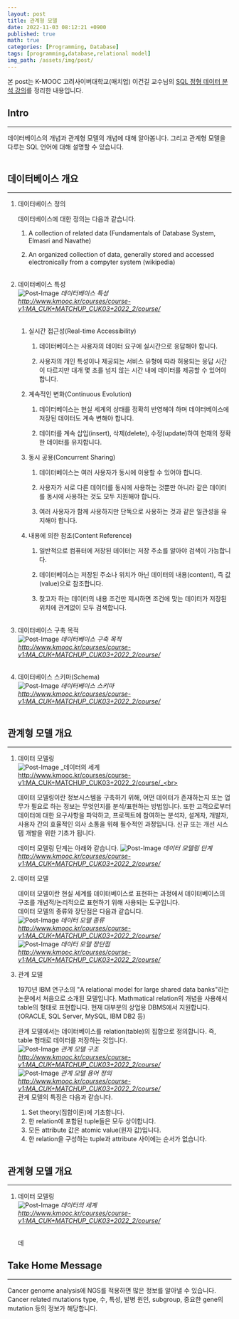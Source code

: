 ```yaml
---
layout: post
title: 관계형 모델
date: 2022-11-03 08:12:21 +0900
published: true
math: true
categories: [Programming, Database]
tags: [programming,database,relational model]
img_path: /assets/img/post/
---
```


본 post는 K-MOOC 고려사이버대학교(매치업) 이건길 교수님의 [SQL 정형 데이터 분석 강의](http://www.kmooc.kr/courses/course-v1:MA_CUK+MATCHUP_CUK03+2022_2/course/, "SQL 정형 데이터 분석 강의")를 정리한 내용입니다.


## Intro
***
데이터베이스의 개념과 관계형 모델의 개념에 대해 알아봅니다. 그리고 관계형 모델을 다루는 SQL 언어에 대해 설명할 수 있습니다.
<br><br>


## 데이터베이스 개요
***
1. 데이터베이스 정의

    데이터베이스에 대한 정의는 다음과 같습니다.
    
    1. A collection of related data (Fundamentals of Database System, Elmasri and Navathe)
    
    2. An organized collection of data, generally stored and accessed electronically from a compyter system (wikipedia)
    <br><br>

2. 데이터베이스 특성<br>
![Post-Image](DBMS-DB1.png)
_데이터베이스 특성<br>
http://www.kmooc.kr/courses/course-v1:MA_CUK+MATCHUP_CUK03+2022_2/course/_
<br><br>


   1. 실시간 접근성(Real-time Accessibility)

      1. 데이터베이스는 사용자의 데이터 요구에 실시간으로 응답해야 합니다.

      2. 사용자의 개인 특성이나 제공되는 서비스 유형에 따라 허용되는 응답 시간이 다르지만 대개 몇 초를 넘지 않는 시간 내에 데이터를 제공할 수 있어야 합니다.
      
   2. 계속적인 변화(Continuous Evolution)

      1. 데이터베이스는 현실 세계의 상태를 정확히 반영해야 하며 데이터베이스에 저장된 데이터도 계속 변해야 합니다.

      2. 데이터를 계속 삽입(insert), 삭제(delete), 수정(update)하여 현재의 정확한 데이터를 유지합니다.

   3. 동시 공용(Concurrent Sharing)

      1. 데이터베이스는 여러 사용자가 동시에 이용할 수 있어야 합니다.

      2. 사용자가 서로 다른 데이터를 동시에 사용하는 것뿐만 아니라 같은 데이터를 동시에 사용하는 것도 모두 지원해야 합니다.

      3. 여러 사용자가 함께 사용하지만 단독으로 사용하는 것과 같은 일관성을 유지해야 합니다.

   4. 내용에 의한 참조(Content Reference)

       1. 일반적으로 컴퓨터에 저장된 데이터는 저장 주소를 알아야 검색이 가능합니다.

       2. 데이터베이스는 저장된 주소나 위치가 아닌 데이터의 내용(content), 즉 값(value)으로 참조합니다.

       3. 찾고자 하는 데이터의 내용 조건만 제시하면 조건에 맞는 데이터가 저장된 위치에 관계없이 모두 검색합니다.
       <br><br>

3. 데이터베이스 구축 목적<br>
![Post-Image](DBMS-DB2.png)
_데이터베이스 구축 목적<br>
http://www.kmooc.kr/courses/course-v1:MA_CUK+MATCHUP_CUK03+2022_2/course/_
<br><br>


4. 데이터베이스 스키마(Schema)<br>
![Post-Image](DBMS-DB3.png)
_데이터베이스 스키마<br>
http://www.kmooc.kr/courses/course-v1:MA_CUK+MATCHUP_CUK03+2022_2/course/_
<br><br>


## 관계형 모델 개요
***
1. 데이터 모델링<br>
![Post-Image](DBMS-DB4.png)
_데이터의 세계<br>
http://www.kmooc.kr/courses/course-v1:MA_CUK+MATCHUP_CUK03+2022_2/course/_<br>

    데이터 모델링이란 정보시스템을 구축하기 위해, 어떤 데이터가 존재하는지 또는 업무가 필요로 하는 정보는 무엇인지를 분석/표현하는 방법입니다. 또한 고객으로부터 데이터에 대한 요구사항을 파악하고, 프로젝트에 참여하는 분석자, 설계자, 개발자, 사용자 간의 효율적인 의사 소통을 위해 필수적인 과정입니다. 신규 또는 개선 시스템 개발을 위한 기초가 됩니다.
    
    데이터 모델링 단계는 아래와 같습니다.
![Post-Image](DBMS-DB5.png)
_데이터 모델링 단계<br>
http://www.kmooc.kr/courses/course-v1:MA_CUK+MATCHUP_CUK03+2022_2/course/_   

2. 데이터 모델

    데이터 모델이란 현실 세계를 데이터베이스로 표현하는 과정에서 데이터베이스의 구조를 개념적/논리적으로 표현하기 위해 사용되는 도구입니다.   
    데이터 모델의 종류와 장단점은 다음과 같습니다.   
![Post-Image](DBMS-DB6.png)
_데이터 모델 종류<br>
http://www.kmooc.kr/courses/course-v1:MA_CUK+MATCHUP_CUK03+2022_2/course/_   
![Post-Image](DBMS-DB7.png)
_데이터 모델 장단점<br>
http://www.kmooc.kr/courses/course-v1:MA_CUK+MATCHUP_CUK03+2022_2/course/_   

3. 관계 모델

    1970년 IBM 연구소의 "A relational model for large shared data banks"라는 논문에서 처음으로 소개된 모델입니다. Mathmatical relation의 개념을 사용해서 table의 형태로 표현합니다. 현재 대부분의 상업용 DBMS에서 지원합니다. (ORACLE, SQL Server, MySQL, IBM DB2 등)

    관계 모델에서는 데이터베이스를 relation(table)의 집합으로 정의합니다. 즉, table 형태로 데이터를 저장하는 것입니다.<br>
![Post-Image](DBMS-DB8.png)
_관계 모델 구조<br>
http://www.kmooc.kr/courses/course-v1:MA_CUK+MATCHUP_CUK03+2022_2/course/_   
![Post-Image](DBMS-DB9.png)
_관계 모델 용어 정의<br>
http://www.kmooc.kr/courses/course-v1:MA_CUK+MATCHUP_CUK03+2022_2/course/_   
관계 모델의 특징은 다음과 같습니다.
   1. Set theory(집합이론)에 기초합니다.
   2. 한 relation에 포함된 tuple들은 모두 상이합니다.
   3. 모든 attribute 값은 atomic value(원자 값)입니다.
   4. 한 relation을 구성하는 tuple과 attribute 사이에는 순서가 없습니다.<br><br>


## 관계형 모델 개요
***
1. 데이터 모델링<br>
![Post-Image](DBMS-DB4.png)
_데이터의 세계<br>
http://www.kmooc.kr/courses/course-v1:MA_CUK+MATCHUP_CUK03+2022_2/course/_
<br><br>


    데

## Take Home Message
***

Cancer genome analysis에 NGS를 적용하면 많은 정보를 알아낼 수 있습니다. Cancer related mutations type, 수, 특성, 발병 원인, subgroup, 중요한 gene의 mutation 등의 정보가 해당합니다. 